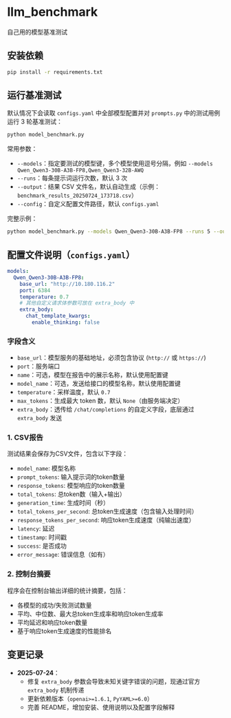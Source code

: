 # llm_benchmark
自己用的模型基准测试

## 安装依赖

```bash
pip install -r requirements.txt
```

## 运行基准测试

默认情况下会读取 `configs.yaml` 中全部模型配置并对 `prompts.py` 中的测试用例运行 3 轮基准测试：

```bash
python model_benchmark.py
```

常用参数：

* `--models`：指定要测试的模型键，多个模型使用逗号分隔，例如 `--models Qwen_Qwen3-30B-A3B-FP8,Qwen_Qwen3-32B-AWQ`
* `--runs`：每条提示词运行次数，默认 3 次
* `--output`：结果 CSV 文件名，默认自动生成（示例：`benchmark_results_20250724_173718.csv`）
* `--config`：自定义配置文件路径，默认 `configs.yaml`

完整示例：

```bash
python model_benchmark.py --models Qwen_Qwen3-30B-A3B-FP8 --runs 5 --output result.csv
```

## 配置文件说明（`configs.yaml`）

```yaml
models:
  Qwen_Qwen3-30B-A3B-FP8:
    base_url: "http://10.180.116.2"
    port: 6384
    temperature: 0.7
    # 其他自定义请求体参数可放在 extra_body 中
    extra_body:
      chat_template_kwargs:
        enable_thinking: false
```

### 字段含义

* `base_url`：模型服务的基础地址，必须包含协议 (`http://` 或 `https://`)
* `port`：服务端口
* `name`：可选，模型在报告中的展示名称，默认使用配置键
* `model_name`：可选，发送给接口的模型名称，默认使用配置键
* `temperature`：采样温度，默认 `0.7`
* `max_tokens`：生成最大 token 数，默认 `None`（由服务端决定）
* `extra_body`：透传给 `/chat/completions` 的自定义字段，底层通过 `extra_body` 发送

### 1. CSV报告
测试结果会保存为CSV文件，包含以下字段：
- `model_name`: 模型名称
- `prompt_tokens`: 输入提示词的token数量
- `response_tokens`: 模型响应的token数量
- `total_tokens`: 总token数（输入+输出）
- `generation_time`: 生成时间（秒）
- `total_tokens_per_second`: 总token生成速度（包含输入处理时间）
- `response_tokens_per_second`: 响应token生成速度（纯输出速度）
- `latency`: 延迟
- `timestamp`: 时间戳
- `success`: 是否成功
- `error_message`: 错误信息（如有）

### 2. 控制台摘要
程序会在控制台输出详细的统计摘要，包括：
- 各模型的成功/失败测试数量
- 平均、中位数、最大总token生成率和响应token生成率
- 平均延迟和响应token数量
- 基于响应token生成速度的性能排名

## 变更记录

* **2025-07-24**：
  * 修复 `extra_body` 参数会导致未知关键字错误的问题，现通过官方 `extra_body` 机制传递
  * 更新依赖版本（`openai>=1.6.1`, `PyYAML>=6.0`）
  * 完善 README，增加安装、使用说明以及配置字段解释
